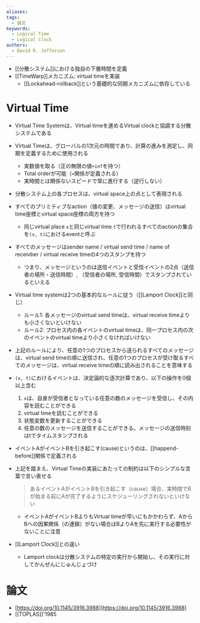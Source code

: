 ```yaml
---
aliases: 
tags:
  - 論文
keywords:
  - Logical Time
  - Logical Clock
authors:
  - David R. Jefferson
---
```

- [[分散システム]]における独自の下層時間を定義
- [[TimeWarp]]メカニズム: virtual timeを実装
	- [[Lockahead-rollback]]という基礎的な同期メカニズムに依存している

# Virtual Time
- Virtual Time Systemは、Virtual timeを進めるVirtual clockと協調する分散システムである
- Virtual Timeは、グローバルの1次元の時間であり、計算の進みを測定し、同期を定義するために使用される
	- 実数値を取る（正の無限の値`+inf`を持つ）
	- Total orderが可能（`<`関係が定義される）
	- 実時間とは関係ないスピードで常に進行する（逆行しない）

- 分散システム上の各プロセスは、virtual space上の点として表現される
- すべてのプリミティブなaction（値の変更、メッセージの送信）はvirtual time座標とvirtual space座標の両方を持つ
	- 同じvirtual place `x`と同じvirtual time `t`で行われるすべてのactionの集合を`(x, t)`におけるeventと呼ぶ
- すべてのメッセージはsender name / virtual send time / name of receivber / virtual receive timeの4つのスタンプを持つ
	- つまり、メッセージというのは送信イベントと受信イベントの2点（送信者の場所・送信時間）, （受信者の場所, 受信時間）でスタンプされているといえる

- Virtual time systemは2つの基本的なルールに従う（[[Lamport Clock]]と同じ）
	- ルール1: 各メッセージのvirtual send timeは、virtual receive timeよりも小さくないといけない
	- ルール2: プロセス内の各イベントのvirtual timeは、同一プロセス内の次のイベントのvirtual timeより小さくなければいけない 
- 上記のルールにより、任意の1つのプロセスから送られるすべてのメッセージは、virtual send timeの順に送信され、任意の1つのプロセスが受け取るすべてのメッセージは、virtual receive timeの順に読み出されることを意味する

- `(x, t)`におけるイベントは、決定論的な逐次計算であり、以下の操作を0個以上含む
	1. `x`は、自身が受信者となっている任意の数のメッセージを受信し、その内容を読むことができる
	2. virtual timeを読むことができる
	3. 状態変数を更新することができる
	4. 任意の数のメッセージを送信することができる。メッセージの送信時刻はtでタイムスタンプされる
- イベントAがイベントBを引き起こす(cause)というのは、[[happend-before]]関係で定義される
- 上記を踏まえ、Virtual Timeの実装にあたっての制約は以下のシンプルな言葉で言い表せる
	> あるイベントAがイベントBを引き起こす（cause）場合、実時間でBが始まる前にAが完了するようにスケジューリングされないといけない
	- イベントAがイベントBよりもVirtual timeが早いにもかかわらず、AからBへの因果関係（の連鎖）がない場合はBよりAを先に実行する必要性がないことに注意
- [[Lamport Clock]]との違い
	- Lamport clockは分散システムの特定の実行から開始し、その実行に対してかんぜんにじゅんじょづけ
# 論文
- [https://doi.org/10.1145/3916.3988](https://doi.org/10.1145/3916.3988)
- [[TOPLAS]]'1985